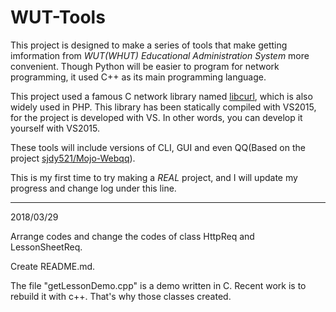 # WUT-Tools

This project is designed to make a series of tools that make getting imformation from *WUT(WHUT) Educational Administration System* more convenient. Though Python will be easier to program for network programming, it used C++ as its main programming language.

This project used a famous C network library named [libcurl](https://github.com/curl/curl), which is also widely used in PHP. This library has been statically compiled with VS2015, for the project is developed with VS. In other words, you can develop it yourself with VS2015.

These tools will include versions of CLI, GUI and even QQ(Based on the project [sjdy521/Mojo-Webqq](https://github.com/sjdy521/Mojo-Webqq)).

This is my first time to try making a *REAL* project, and I will update my progress and change log under this line.
***
2018/03/29 

Arrange codes and change the codes of class HttpReq and LessonSheetReq.

Create README.md.

The file "getLessonDemo.cpp" is a demo written in C. Recent work is to rebuild it with c++. That's why those classes created.

